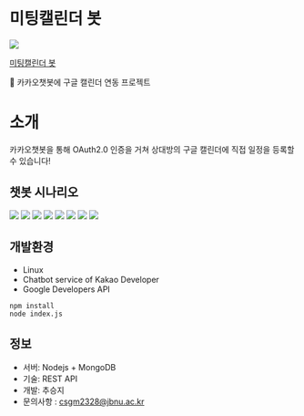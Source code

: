 미팅캘린더 봇
=============
<img src="https://user-images.githubusercontent.com/39210160/95098634-e6331500-0769-11eb-9e32-5eae65ea2f0f.JPG">

[미팅캘린더 봇](https://pf.kakao.com/_LDycT, "카카오톡 채널")

💬 카카오챗봇에 구글 캘린더 연동 프로젝트

# 소개
카카오챗봇을 통해 OAuth2.0 인증을 거쳐 상대방의 구글 캘린더에 직접 일정을 등록할 수 있습니다!


## 챗봇 시나리오

<img src="https://user-images.githubusercontent.com/39210160/95098862-2d210a80-076a-11eb-87f8-4cf125fbe60f.png">
<img src="https://user-images.githubusercontent.com/39210160/102593795-a4a2eb00-4158-11eb-9033-0e15a40870e2.jpg">
<img src="https://user-images.githubusercontent.com/39210160/95098944-475ae880-076a-11eb-883d-384fdd3b0a66.png">
<img src="https://user-images.githubusercontent.com/39210160/95099017-59d52200-076a-11eb-878c-960f087425af.png">
<img src="https://user-images.githubusercontent.com/39210160/95099035-5f326c80-076a-11eb-8aff-a8c815823ff9.png">
<img src="https://user-images.githubusercontent.com/39210160/102593788-a2d92780-4158-11eb-8132-1a2bb3545f49.jpg">
<img src="https://user-images.githubusercontent.com/39210160/102593793-a40a5480-4158-11eb-8910-1ab7d559d51e.jpg">
<img src="https://user-images.githubusercontent.com/39210160/102593790-a371be00-4158-11eb-8a90-e877a5608754.jpg">




## 개발환경
- Linux
- Chatbot service of Kakao Developer
- Google Developers API
 ```
npm install
node index.js
```

## 정보
- 서버: Nodejs + MongoDB
- 기술: REST API
- 개발: 추승지
- 문의사항 : csgm2328@jbnu.ac.kr
